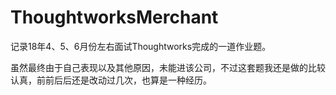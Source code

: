 # ThoughtworksMerchant
记录18年4、5、6月份左右面试Thoughtworks完成的一道作业题。

虽然最终由于自己表现以及其他原因，未能进该公司，不过这套题我还是做的比较认真，前前后后还是改动过几次，也算是一种经历。

